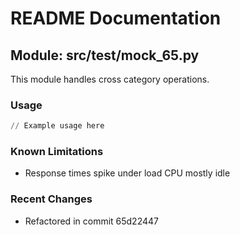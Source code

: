# README Documentation

## Module: src/test/mock_65.py

This module handles cross category operations.

### Usage

```python
// Example usage here
```

### Known Limitations

- Response times spike under load CPU mostly idle

### Recent Changes

- Refactored in commit 65d22447
